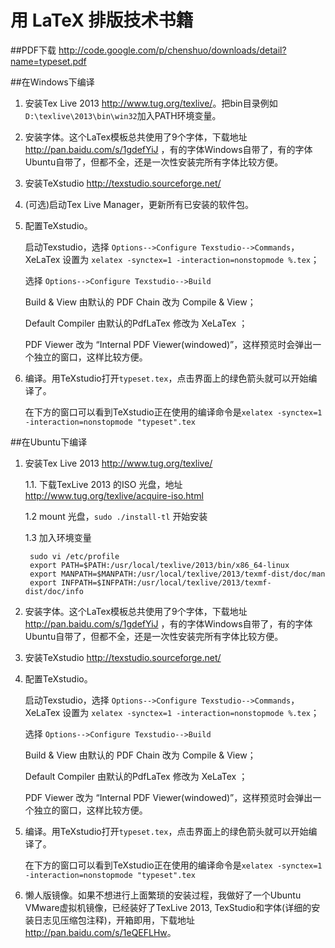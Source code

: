 用 LaTeX 排版技术书籍
=====================
##PDF下载
<http://code.google.com/p/chenshuo/downloads/detail?name=typeset.pdf>

##在Windows下编译
1. 安装Tex Live 2013 <http://www.tug.org/texlive/>。把bin目录例如`D:\texlive\2013\bin\win32`加入PATH环境变量。
1. 安装字体。这个LaTex模板总共使用了9个字体，下载地址 <http://pan.baidu.com/s/1gdefYiJ> ，有的字体Windows自带了，有的字体Ubuntu自带了，但都不全，还是一次性安装完所有字体比较方便。
1. 安装TeXstudio <http://texstudio.sourceforge.net/>
1. (可选)启动Tex Live Manager，更新所有已安装的软件包。
1. 配置TeXstudio。

    启动Texstudio，选择 `Options-->Configure Texstudio-->Commands`，XeLaTex 设置为 `xelatex -synctex=1 -interaction=nonstopmode %.tex`；

    选择 `Options-->Configure Texstudio-->Build`

    Build & View 由默认的 PDF Chain 改为 Compile & View；

    Default Compiler 由默认的PdfLaTex 修改为 XeLaTex ；

    PDF Viewer 改为 “Internal PDF Viewer(windowed)”，这样预览时会弹出一个独立的窗口，这样比较方便。

1. 编译。用TeXstudio打开`typeset.tex`，点击界面上的绿色箭头就可以开始编译了。

    在下方的窗口可以看到TeXstudio正在使用的编译命令是`xelatex -synctex=1 -interaction=nonstopmode "typeset".tex`

##在Ubuntu下编译
1. 安装Tex Live 2013 <http://www.tug.org/texlive/>
	
	1.1. 下载TexLive 2013 的ISO 光盘，地址 <http://www.tug.org/texlive/acquire-iso.html>

    1.2 mount 光盘，`sudo ./install-tl` 开始安装

	1.3 加入环境变量

		sudo vi /etc/profile
		export PATH=$PATH:/usr/local/texlive/2013/bin/x86_64-linux
		export MANPATH=$MANPATH:/usr/local/texlive/2013/texmf-dist/doc/man
		export INFPATH=$INFPATH:/usr/local/texlive/2013/texmf-dist/doc/info

1. 安装字体。这个LaTex模板总共使用了9个字体，下载地址 <http://pan.baidu.com/s/1gdefYiJ> ，有的字体Windows自带了，有的字体Ubuntu自带了，但都不全，还是一次性安装完所有字体比较方便。
1. 安装TeXstudio <http://texstudio.sourceforge.net/>
1. 配置TeXstudio。

    启动Texstudio，选择 `Options-->Configure Texstudio-->Commands`，XeLaTex 设置为 `xelatex -synctex=1 -interaction=nonstopmode %.tex`；

    选择 `Options-->Configure Texstudio-->Build`

    Build & View 由默认的 PDF Chain 改为 Compile & View；

    Default Compiler 由默认的PdfLaTex 修改为 XeLaTex ；

    PDF Viewer 改为 “Internal PDF Viewer(windowed)”，这样预览时会弹出一个独立的窗口，这样比较方便。

1. 编译。用TeXstudio打开`typeset.tex`，点击界面上的绿色箭头就可以开始编译了。

    在下方的窗口可以看到TeXstudio正在使用的编译命令是`xelatex -synctex=1 -interaction=nonstopmode "typeset".tex`
1. 懒人版镜像。如果不想进行上面繁琐的安装过程，我做好了一个Ubuntu VMware虚拟机镜像，已经装好了TexLive 2013, TexStudio和字体(详细的安装日志见压缩包注释)，开箱即用，下载地址 <http://pan.baidu.com/s/1eQEFLHw>。